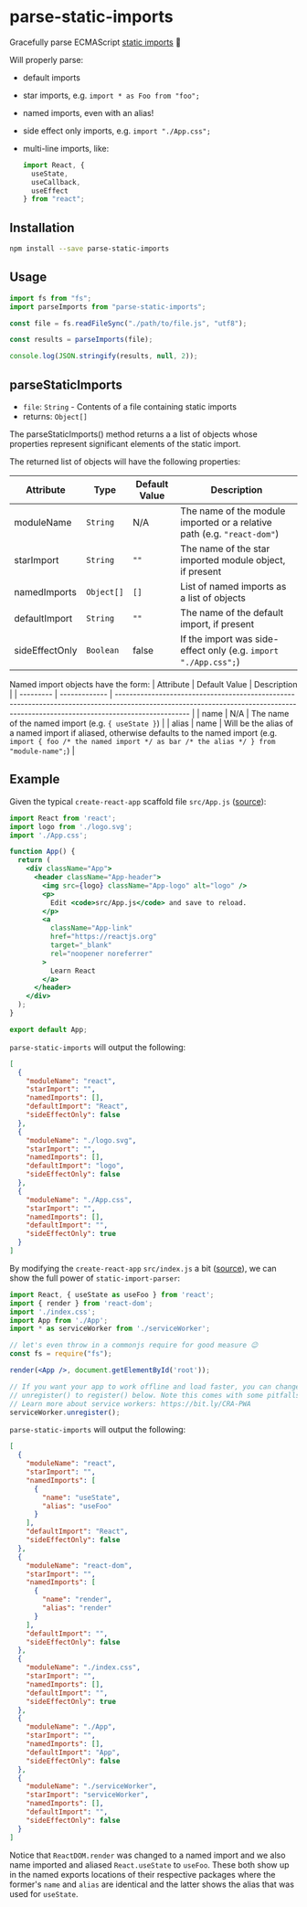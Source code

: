 # parse-static-imports

Gracefully parse ECMAScript [static imports](https://developer.mozilla.org/en-US/docs/Web/JavaScript/Reference/Statements/import) 💃

Will properly parse:

- default imports
- star imports, e.g. `import * as Foo from "foo";`
- named imports, even with an alias!
- side effect only imports, e.g. `import "./App.css";`
- multi-line imports, like:

  ```jsx
  import React, {
    useState,
    useCallback,
    useEffect
  } from "react";
  ```

## Installation

```sh
npm install --save parse-static-imports
```

## Usage

```js
import fs from "fs";
import parseImports from "parse-static-imports";

const file = fs.readFileSync("./path/to/file.js", "utf8");

const results = parseImports(file);

console.log(JSON.stringify(results, null, 2));
```

## parseStaticImports

- `file`: `String` - Contents of a file containing static imports
- returns: `Object[]`

The parseStaticImports() method returns a a list of objects whose properties
represent significant elements of the static import.

The returned list of objects will have the following properties:

| Attribute      | Type       | Default Value | Description                                                             |
| -------------- | ---------- | ------------- | ----------------------------------------------------------------------- |
| moduleName     | `String`   | N/A           | The name of the module imported or a relative path (e.g. `"react-dom"`) |
| starImport     | `String`   | `""`          | The name of the star imported module object, if present                 |
| namedImports   | `Object[]` | `[]`          | List of named imports as a list of objects                              |
| defaultImport  | `String`   | `""`          | The name of the default import, if present                              |
| sideEffectOnly | `Boolean`  | false         | If the import was side-effect only (e.g. `import "./App.css";`)         |

Named import objects have the form:
| Attribute | Default Value | Description                                                                                                                                                                      |
| --------- | ------------- | -------------------------------------------------------------------------------------------------------------------------------------------------------------------------------- |
| name      | N/A           | The name of the named import (e.g. `{ useState }`)                                                                                                                               |
| alias     | name          | Will be the alias of a named import if aliased, otherwise defaults to the named import (e.g. `import { foo /* the named import */ as bar /* the alias */ } from "module-name";`) |

## Example

Given the typical `create-react-app` scaffold file `src/App.js` ([source](https://github.com/facebook/create-react-app/blob/master/packages/react-scripts/template/src/App.js)):

```jsx
import React from 'react';
import logo from './logo.svg';
import './App.css';

function App() {
  return (
    <div className="App">
      <header className="App-header">
        <img src={logo} className="App-logo" alt="logo" />
        <p>
          Edit <code>src/App.js</code> and save to reload.
        </p>
        <a
          className="App-link"
          href="https://reactjs.org"
          target="_blank"
          rel="noopener noreferrer"
        >
          Learn React
        </a>
      </header>
    </div>
  );
}

export default App;
```

`parse-static-imports` will output the following:

```json
[
  {
    "moduleName": "react",
    "starImport": "",
    "namedImports": [],
    "defaultImport": "React",
    "sideEffectOnly": false
  },
  {
    "moduleName": "./logo.svg",
    "starImport": "",
    "namedImports": [],
    "defaultImport": "logo",
    "sideEffectOnly": false
  },
  {
    "moduleName": "./App.css",
    "starImport": "",
    "namedImports": [],
    "defaultImport": "",
    "sideEffectOnly": true
  }
]
```

By modifying the `create-react-app` `src/index.js` a bit ([source](https://github.com/facebook/create-react-app/blob/master/packages/react-scripts/template/src/index.js)), we can show the full power of `static-import-parser`:

```jsx
import React, { useState as useFoo } from 'react';
import { render } from 'react-dom';
import './index.css';
import App from './App';
import * as serviceWorker from './serviceWorker';

// let's even throw in a commonjs require for good measure 😉
const fs = require("fs");

render(<App />, document.getElementById('root'));

// If you want your app to work offline and load faster, you can change
// unregister() to register() below. Note this comes with some pitfalls.
// Learn more about service workers: https://bit.ly/CRA-PWA
serviceWorker.unregister();
```

`parse-static-imports` will output the following:

```json
[
  {
    "moduleName": "react",
    "starImport": "",
    "namedImports": [
      {
        "name": "useState",
        "alias": "useFoo"
      }
    ],
    "defaultImport": "React",
    "sideEffectOnly": false
  },
  {
    "moduleName": "react-dom",
    "starImport": "",
    "namedImports": [
      {
        "name": "render",
        "alias": "render"
      }
    ],
    "defaultImport": "",
    "sideEffectOnly": false
  },
  {
    "moduleName": "./index.css",
    "starImport": "",
    "namedImports": [],
    "defaultImport": "",
    "sideEffectOnly": true
  },
  {
    "moduleName": "./App",
    "starImport": "",
    "namedImports": [],
    "defaultImport": "App",
    "sideEffectOnly": false
  },
  {
    "moduleName": "./serviceWorker",
    "starImport": "serviceWorker",
    "namedImports": [],
    "defaultImport": "",
    "sideEffectOnly": false
  }
]
```

Notice that `ReactDOM.render` was changed to a named import and we also name imported and aliased `React.useState` to `useFoo`. These both show up in the named exports locations of their respective packages where the former's `name` and `alias` are identical and the latter shows the alias that was used for `useState`.
